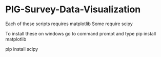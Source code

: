 # PIG-Survey-Data-Visualization

Each of these scripts requires matplotlib
Some require scipy

To install these on windows go to command prompt and type
pip install matplotlib



pip install scipy
